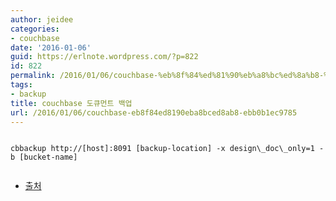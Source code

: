 ```yaml
---
author: jeidee
categories:
- couchbase
date: '2016-01-06'
guid: https://erlnote.wordpress.com/?p=822
id: 822
permalink: /2016/01/06/couchbase-%eb%8f%84%ed%81%90%eb%a8%bc%ed%8a%b8-%eb%b0%b1%ec%97%85/
tags:
- backup
title: couchbase 도큐먼트 백업
url: /2016/01/06/couchbase-eb8f84ed8190eba8bced8ab8-ebb0b1ec9785
---
```


```
  
cbbackup http://[host]:8091 [backup-location] -x design\_doc\_only=1 -b [bucket-name]
  
```

  * [출처](http://docs.couchbase.com/admin/admin/CLI/cbbackup-ddocs.html)